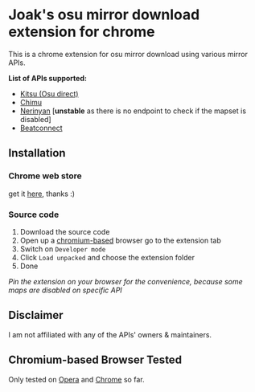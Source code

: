 # Joak's osu mirror download extension for chrome

This is a chrome extension for osu mirror download using various mirror APIs.

__List of APIs supported:__
- [Kitsu (Osu direct)](https://osu.direct)
- [Chimu](https://chimu.moe)
- [Nerinyan](https://nerinyan.moe) [__unstable__ as there is no endpoint to check if the mapset is disabled]
- [Beatconnect](https://beatconnect.io)

## Installation
### Chrome web store
get it [here](https://chrome.google.com/webstore/detail/joaks-osu-mirror-download/fombdbdmedmppeffmnbhcpdgfdopffbb), thanks :)

### Source code
1. Download the source code
2. Open up a [chromium-based](#chromium-based-browser-tested) browser go to the extension tab
3. Switch on `Developer mode`
4. Click `Load unpacked` and choose the extension folder
5. Done

_Pin the extension on your browser for the convenience, because some maps are disabled on specific API_

## Disclaimer
I am not affiliated with any of the APIs' owners & maintainers.

## Chromium-based Browser Tested
Only tested on [Opera](https://www.opera.com) and [Chrome](https://www.google.com/chrome) so far.